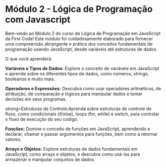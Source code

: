 # Módulo 2 - Lógica de Programação com Javascript
Bem-vindo ao Módulo 2 do curso de Lógica de Programação em JavaScript da First Code! Este módulo foi cuidadosamente elaborado para fornecer uma compreensão abrangente e prática dos conceitos fundamentais de programação usando JavaScript, desde variáveis até estruturas de dados.

O que você aprenderá:

<strong>Variáveis e Tipos de Dados:</strong> Explore o conceito de variáveis em JavaScript e aprenda sobre os diferentes tipos de dados, como números, strings, booleanos e muito mais.

<strong>Operadores e Expressões:</strong> Descubra como usar operadores aritméticos, de atribuição, de comparação e lógicos para manipular dados e tomar decisões em seus programas.

strong>Estruturas de Controle:</strong>Aprenda sobre estruturas de controle de fluxo, como condicionais (if/else), loops (for, while) e switch, para controlar o fluxo de execução do seu código.

<strong>Funções:</strong> Domine o conceito de funções em JavaScript, aprendendo a declarar, chamar e passar argumentos para funções, bem como a retornar valores.

<strong>Arrays e Objetos:</strong> Explore estruturas de dados fundamentais em JavaScript, como arrays e objetos, e descubra como usá-las para armazenar e manipular conjuntos de dados.
